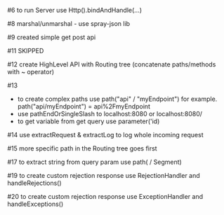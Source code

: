 #6
to run Server use Http().bindAndHandle(...)

#8
marshal/unmarshal - use spray-json lib

#9
created simple get post api

#11 SKIPPED

#12
create HighLevel API with Routing tree (concatenate paths/methods with ~ operator)

#13
* to create complex paths use path("api" / "myEndpoint") for example. path("api/myEndpoint") = api%2FmyEndpoint
* use pathEndOrSingleSlash to localhost:8080 or localhost:8080/ 
* to get variable from get query use parameter('id)

#14
use extractRequest & extractLog to log whole incoming request

#15
more specific path in the Routing tree goes first

#17
to extract string from query param use path( / Segment)

#19
to create custom rejection response use RejectionHandler and handleRejections()

#20
to create custom rejection response use ExceptionHandler and handleExceptions()
